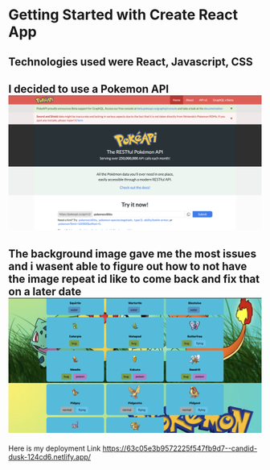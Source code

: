 # Getting Started with Create React App

**Technologies** used were React, Javascript, CSS
---
I decided to use a Pokemon API
![Alt img](API.png)
---
The background image gave me the most issues and i wasent able to figure out how to not have the image repeat id like to come back and fix that on a later date ![Alt img](background.png)
---
Here is my deployment Link https://63c05e3b9572225f547fb9d7--candid-dusk-124cd6.netlify.app/